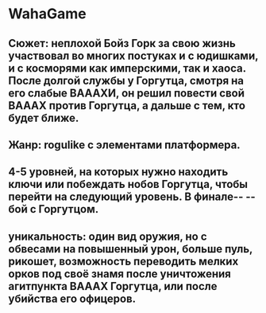# WahaGame
## Сюжет: неплохой Бойз Горк за свою жизнь участвовал во многих постуках и с юдишками, и с косморями как имперскими, так и хаоса. После долгой службы у Горгутца, смотря на его слабые ВАААХИ, он решил повести свой ВАААХ против Горгутца, а дальше с тем, кто будет ближе.

## Жанр: rogulike с элементами платформера.

## 4-5 уровней, на которых нужно находить ключи или побеждать нобов Горгутца, чтобы перейти на следующий уровень. В финале--  -- бой с Горгутцом.

## уникальность: один вид оружия, но с обвесами на повышенный урон, больше пуль, рикошет, возможность переводить мелких орков под своё знамя после уничтожения агитпункта ВАААХ Горгутца, или после убийства его офицеров.
